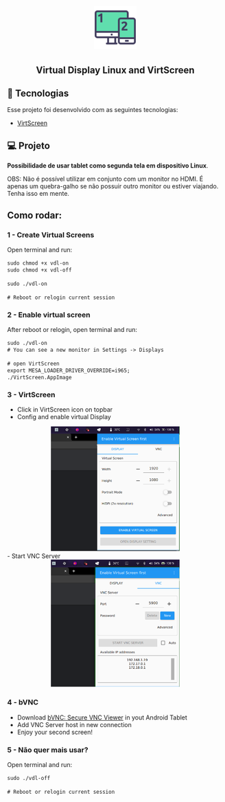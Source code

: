 <h1 align="center">
    <img alt="Virtual Display Linux and VirtScreen" src=".github/icon.svg" width="100px" />
</h1>

<h2 align="center">
  Virtual Display Linux and VirtScreen
</h2>

## 🚀 Tecnologias
Esse projeto foi desenvolvido com as seguintes tecnologias:
- [VirtScreen](https://github.com/kbumsik/VirtScreen)

## 💻 Projeto
**Possibilidade de usar tablet como segunda tela em dispositivo Linux**.

OBS: Não é possível utilizar em conjunto com um monitor no HDMI. É apenas um quebra-galho se não possuir outro monitor ou estiver viajando. Tenha isso em mente.

## Como rodar:
### 1 - Create Virtual Screens
Open terminal and run:
```shell
sudo chmod +x vdl-on
sudo chmod +x vdl-off

sudo ./vdl-on

# Reboot or relogin current session
```

### 2 - Enable virtual screen
After reboot or relogin, open terminal and run:
```shell
sudo ./vdl-on
# You can see a new monitor in Settings -> Displays

# open VirtScreen
export MESA_LOADER_DRIVER_OVERRIDE=i965;
./VirtScreen.AppImage
```

### 3 - VirtScreen
- Click in VirtScreen icon on topbar
- Config and enable virtual Display
<div align="center">
    <img alt="Screen 1" title="Screen 1" src=".github/img-1.png" width="300px" />
</div>
- Start VNC Server
<div align="center">
    <img alt="Screen 2" title="Screen 2" src=".github/img-2.png" width="300px" />
</div>

### 4 - bVNC
- Download [bVNC: Secure VNC Viewer](https://play.google.com/store/apps/details?id=com.iiordanov.freebVNC&hl=pt_BR&gl=US) in yout Android Tablet
- Add VNC Server host in new connection
- Enjoy your second screen!


### 5 - Não quer mais usar?
Open terminal and run:
```shell
sudo ./vdl-off

# Reboot or relogin current session
```
